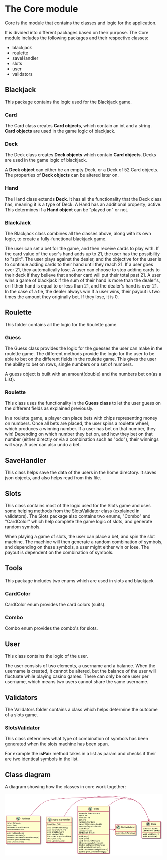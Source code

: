 # The Core module

Core is the module that contains the classes and logic for the application.

It is divided into different packages based on their purpose. The Core module includes the following
packages and their respective classes:


- blackjack
- roulette
- saveHandler
- slots
- user
- validators

## Blackjack

This package contains the logic used for the Blackjack game.

### Card
The Card class creates **Card objects**, which contain an int and a string. 
 **Card objects** are used in the game logic of blackjack.

### Deck

The Deck class creates  **Deck objects** which contain **Card objects**. Decks are used in
the game logic of blackjack.

A **Deck object** can either be an empty Deck, or a Deck of 52 Card objects. 
The properties of **Deck objects** can be altered later on.

### Hand

The Hand class extends **Deck**. It has all the functionality that the Deck class has, meaning it is a type of Deck. 
A Hand has an additional property; active. 
This determines if a **Hand object** can be "played on" or not.

### BlackJack

The Blackjack class combines all the classes above, along with its own logic, to create a fully-functional
blackjack game.

The user can set a bet for the game, and then receive cards to play with. 
If the card value of the user's hand adds up to 21, the user has the possibility to "split".
The user plays against the dealer, and the objective for the user is to continue adding cards to 
their hand until they reach 21. If a user goes over 21, they automatically lose. A user can choose
to stop adding cards to their deck if they believe that another card will put their total past 21. 
A user wins a game of blackjack if the sum of their hand is more than the dealer's, or if their
hand is equal to or less than 21, and the dealer's hand is over 21. In the case of a tie, the dealer always win
If a user wins, their payout is two times the amount they originally bet. If they lose, it is 0.

## Roulette

This folder contains all the logic for the Roulette game.


### Guess

The Guess class provides the logic for the guesses the user can make in the roulette game. 
The different methods provide the logic for the user to be able to bet on the different fields in the roulette game. 
This gives the user the ability to bet on rows, single numbers or a set of numbers.

A guess object is built with an amount(double) and the numbers bet on(as a List).

### Roulette
This class uses the functionality in the **Guess class** to let the user guess on the different fields as explained previously.

In a roulette game, a player can place bets with chips representing money on numbers. Once all bets are placed,
the user spins a roulette wheel, which produces a winning number. If a user has bet on that number,
they win! Depending on which number they bet on, and how they bet on that number (either directly
or via a combination such as "odd"), their winnings will vary. A user can also undo a bet.


## SaveHandler

This class helps save the data of the users in the home directory. 
It saves json objects, and also helps read from this file.

## Slots

This class contains most of the logic used for the Slots game
and uses some helping methods from the SlotsValidator class (explained in validators).
The Slots package also contains two enums, "Combo" and "CardColor" which help complete the 
game logic of slots, and generate random symbols.

When playing a game of slots, the user can place a bet, and spin the slot machine.
The machine will then generate a random combination of symbols, and depending on these symbols, 
a user might either win or lose. The payout is dependent on the combination of symbols.

## Tools
This package includes two enums which are used in slots and blackjack

### CardColor
CardColor enum provides the card colors (suits).

### Combo
Combo enum provides the combo's for slots.

## User

This class contains the logic of the user.

The user consists of two elements, a username and a balance. 
When the username is created, it cannot be altered, but the balance of the user will fluctuate while playing casino games. 
There can only be one user per username, which means two users cannot share the same username.

## Validators

The Validators folder contains a class which helps determine the outcome of a slots game.

### SlotsValidator

This class determines what type of combination of symbols has been generated when the slots machine has been spun.

For example the **isPair** method takes in a list as param and checks if their are two identical symbols in the list.

## Class diagram

A diagram showing how the classes in core work together: 

![class diagram](docs/Images/classDiagramCore.png)
